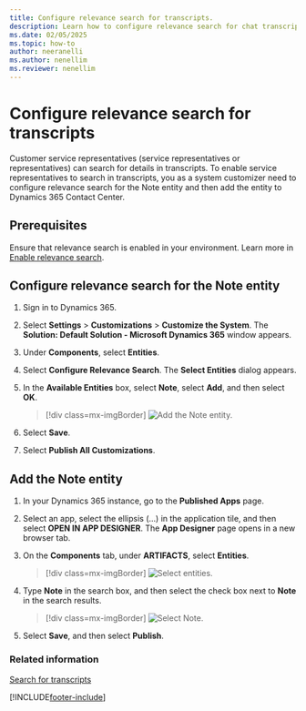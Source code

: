 ```yaml
---
title: Configure relevance search for transcripts.
description: Learn how to configure relevance search for chat transcripts so representatives can search for the chats in Dynamics 365 Contact Center.
ms.date: 02/05/2025
ms.topic: how-to
author: neeranelli
ms.author: nenellim
ms.reviewer: nenellim
---
```

# Configure relevance search for transcripts 

Customer service representatives (service representatives or representatives) can search for details in transcripts. To enable service representatives to search in transcripts, you as a system customizer need to configure relevance search for the Note entity and then add the entity to Dynamics 365 Contact Center.

## Prerequisites

Ensure that relevance search is enabled in your environment. Learn more in [Enable relevance search](/power-platform/admin/configure-relevance-search-organization#enable-relevance-search).

## Configure relevance search for the Note entity

1. Sign in to Dynamics 365.

2. Select **Settings** > **Customizations** > **Customize the System**. The **Solution: Default Solution - Microsoft Dynamics 365** window appears.

3. Under **Components**, select **Entities**.

4. Select **Configure Relevance Search**. The **Select Entities** dialog appears.

5. In the **Available Entities** box, select **Note**, select **Add**, and then select **OK**.

    > [!div class=mx-imgBorder]
    > ![Add the Note entity.](../media/add-note-entity.png "Add the Note entity")  

6. Select **Save**.

7. Select **Publish All Customizations**.

## Add the Note entity

1. In your Dynamics 365 instance, go to the **Published Apps** page.

2. Select an app, select the ellipsis (...) in the application tile, and then select **OPEN IN APP DESIGNER**. The **App Designer** page opens in a new browser tab.

3. On the **Components** tab, under **ARTIFACTS**, select **Entities**.

    > [!div class=mx-imgBorder]
    > ![Select entities.](../media/app-designer-entities.png "Select entities") 

4. Type **Note** in the search box, and then select the check box next to **Note** in the search results.

    > [!div class=mx-imgBorder]
    > ![Select Note.](../media/select-note.png "Select Note") 

5. Select **Save**, and then select **Publish**.

### Related information

[Search for transcripts](../use/oc-search-transcipts.md)


[!INCLUDE[footer-include](../../includes/footer-banner.md)]
